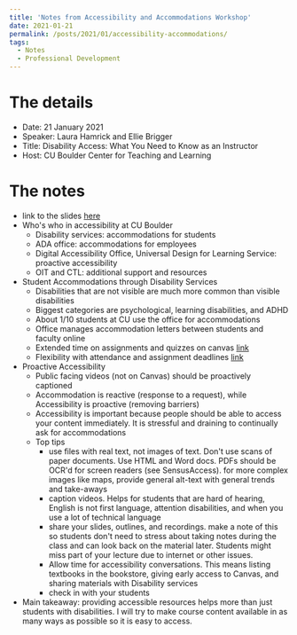 ```yaml
---
title: 'Notes from Accessibility and Accommodations Workshop'
date: 2021-01-21
permalink: /posts/2021/01/accessibility-accommodations/
tags:
  - Notes
  - Professional Development
---
```


# The details
- Date: 21 January 2021
- Speaker: Laura Hamrick and Ellie Brigger
- Title: Disability Access: What You Need to Know as an Instructor
- Host: CU Boulder Center for Teaching and Learning

# The notes
- link to the slides [here](https://docs.google.com/presentation/d/1LGVpoceYPrhPVi3uXnBXcbL_Sm7-QMNuW8WqRhk-GGY/edit#slide=id.p)
- Who's who in accessibility at CU Boulder
	- Disability services: accommodations for students
	- ADA office: accommodations for employees
	- Digital Accessibility Office, Universal Design for Learning Service: proactive accessibility
	- OIT and CTL: additional support and resources
- Student Accommodations through Disability Services
	- Disabilities that are not visible are much more common than visible disabilities
	- Biggest categories are psychological, learning disabilities, and ADHD
	- About 1/10 students at CU use the office for accommodations
	- Office manages accommodation letters between students and faculty online
	- Extended time on assignments and quizzes on canvas [link](https://oit.colorado.edu/services/teaching-learning-applications/canvas/accessibility/providing-extended-time-accommodations)
	- Flexibility with attendance and assignment deadlines [link](https://www.colorado.edu/disabilityservices/accommodations/flexibility-attendance-and-assignment-deadlines-plan-flex-plan)
- Proactive Accessibility
	- Public facing videos (not on Canvas) should be proactively captioned
	- Accommodation is reactive (response to a request), while Accessibility is proactive (removing barriers)
	- Accessibility is important because people should be able to access your content immediately. It is stressful and draining to continually ask for accommodations
	- Top tips
		- use files with real text, not images of text. Don't use scans of paper documents. Use HTML and Word docs. PDFs should be OCR'd for screen readers (see SensusAccess). for more complex images like maps, provide general alt-text with general trends and take-aways
		- caption videos. Helps for students that are hard of hearing, English is not first language, attention disabilities, and when you use a lot of technical language
		- share your slides, outlines, and recordings. make a note of this so students don't need to stress about taking notes during the class and can look back on the material later. Students might miss part of your lecture due to internet or other issues.
		- Allow time for accessibility conversations. This means listing textbooks in the bookstore, giving early access to Canvas, and sharing materials with Disability services
		- check in with your students
- Main takeaway: providing accessible resources helps more than just students with disabilities. I will try to make course content available in as many ways as possible so it is easy to access.
